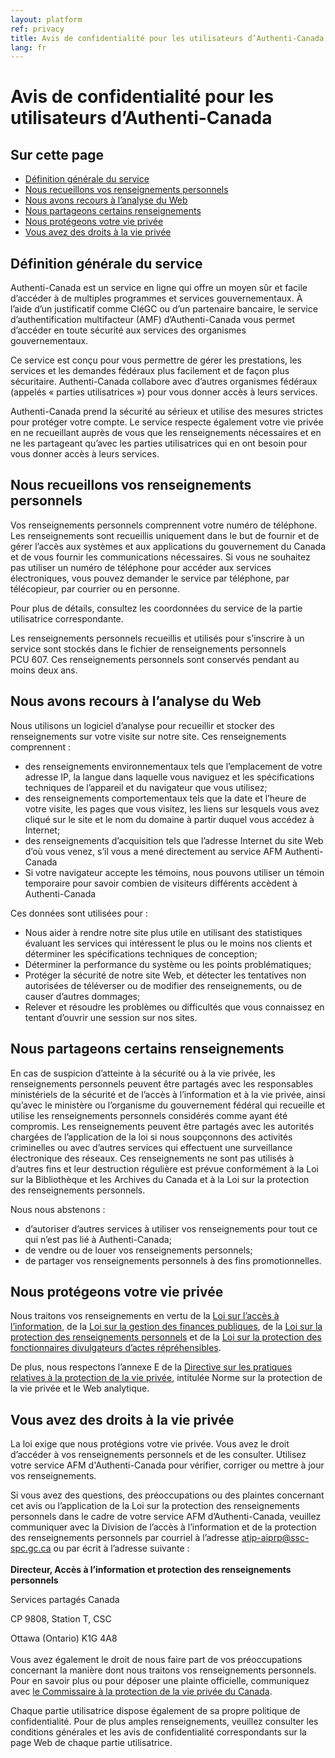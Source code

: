 ```yaml
---
layout: platform
ref: privacy
title: Avis de confidentialité pour les utilisateurs d’Authenti-Canada
lang: fr
---
```


# Avis de confidentialité pour les utilisateurs d’Authenti-Canada

## Sur cette page

<nav title="Sur cette page" aria-label="Sur cette page">
    <ul>
        <li><a href="#définition-générale-du-service">Définition générale du service</a></li>
        <li><a href="#nous-recueillons-vos-renseignements-personnels">Nous recueillons vos renseignements personnels</a></li>
        <li><a href="#nous-avons-recours-à-lanalyse-du-web">Nous avons recours à l’analyse du Web</a></li>
        <li><a href="#nous-partageons-certains-renseignements">Nous partageons certains renseignements</a></li>
        <li><a href="#nous-protégeons-votre-vie-privée">Nous protégeons votre vie privée</a></li>
        <li><a href="#vous-avez-des-droits-à-la-vie-privée">Vous avez des droits à la vie privée</a></li>
    </ul>
</nav>

## Définition générale du service


Authenti-Canada est un service en ligne qui offre un moyen sûr et facile d’accéder à de multiples programmes et services gouvernementaux. À l’aide d’un justificatif comme CléGC ou d’un partenaire bancaire, le service d’authentification multifacteur (AMF) d’Authenti-Canada vous permet d’accéder en toute sécurité aux services des organismes gouvernementaux.

Ce service est conçu pour vous permettre de gérer les prestations, les services et les demandes fédéraux plus facilement et de façon plus sécuritaire. Authenti-Canada collabore avec d’autres organismes fédéraux (appelés « parties utilisatrices ») pour vous donner accès à leurs services.

Authenti-Canada prend la sécurité au sérieux et utilise des mesures strictes pour protéger votre compte. Le service respecte également votre vie privée en ne recueillant auprès de vous que les renseignements nécessaires et en ne les partageant qu’avec les parties utilisatrices qui en ont besoin pour vous donner accès à leurs services.

## Nous recueillons vos renseignements personnels

Vos renseignements personnels comprennent votre numéro de téléphone. Les renseignements sont recueillis uniquement dans le but de fournir et de gérer l’accès aux systèmes et aux applications du gouvernement du Canada et de vous fournir les communications nécessaires. Si vous ne souhaitez pas utiliser un numéro de téléphone pour accéder aux services électroniques, vous pouvez demander le service par téléphone, par télécopieur, par courrier ou en personne. 

Pour plus de détails, consultez les coordonnées du service de la partie utilisatrice correspondante.

Les renseignements personnels recueillis et utilisés pour s’inscrire à un service sont stockés dans le fichier de renseignements personnels PCU 607. Ces renseignements personnels sont conservés pendant au moins deux ans.

## Nous avons recours à l’analyse du Web

Nous utilisons un logiciel d’analyse pour recueillir et stocker des renseignements sur votre visite sur notre site. Ces renseignements comprennent :

- des renseignements environnementaux tels que l’emplacement de votre adresse IP, la langue dans laquelle vous naviguez et les spécifications techniques de l’appareil et du navigateur que vous utilisez;
- des renseignements comportementaux tels que la date et l’heure de votre visite, les pages que vous visitez, les liens sur lesquels vous avez cliqué sur le site et le nom du domaine à partir duquel vous accédez à Internet;
- des renseignements d’acquisition tels que l’adresse Internet du site Web d’où vous venez, s’il vous a mené directement au service AFM Authenti-Canada
- Si votre navigateur accepte les témoins, nous pouvons utiliser un témoin temporaire pour savoir combien de visiteurs différents accèdent à Authenti-Canada

Ces données sont utilisées pour :

- Nous aider à rendre notre site plus utile en utilisant des statistiques évaluant les services qui intéressent le plus ou le moins nos clients et déterminer les spécifications techniques de conception;
- Déterminer la performance du système ou les points problématiques;
- Protéger la sécurité de notre site Web, et détecter les tentatives non autorisées de téléverser ou de modifier des renseignements, ou de causer d’autres dommages;
- Relever et résoudre les problèmes ou difficultés que vous connaissez en tentant d’ouvrir une session sur nos sites.

## Nous partageons certains renseignements

En cas de suspicion d’atteinte à la sécurité ou à la vie privée, les renseignements personnels peuvent être partagés avec les responsables ministériels de la sécurité et de l’accès à l’information et à la vie privée, ainsi qu’avec le ministère ou l’organisme du gouvernement fédéral qui recueille et utilise les renseignements personnels considérés comme ayant été compromis. Les renseignements peuvent être partagés avec les autorités chargées de l’application de la loi si nous soupçonnons des activités criminelles ou avec d’autres services qui effectuent une surveillance électronique des réseaux. Ces renseignements ne sont pas utilisés à d’autres fins et leur destruction régulière est prévue conformément à la Loi sur la Bibliothèque et les Archives du Canada et à la Loi sur la protection des renseignements personnels.   
 
Nous nous abstenons :
- d’autoriser d’autres services à utiliser vos renseignements pour tout ce qui n’est pas lié à Authenti-Canada;
- de vendre ou de louer vos renseignements personnels;
- de partager vos renseignements personnels à des fins promotionnelles.

## Nous protégeons votre vie privée

Nous traitons vos renseignements en vertu de la [Loi sur l’accès à l’information](https://laws-lois.justice.gc.ca/fra/lois/a-1/page-1.html), de la [Loi sur la gestion des finances publiques](https://laws-lois.justice.gc.ca/fra/lois/f-11/), de la [Loi sur la protection des renseignements personnels](https://laws-lois.justice.gc.ca/fra/lois/p-21/index.html) et de la [Loi sur la protection des fonctionnaires divulgateurs d’actes répréhensibles](https://laws-lois.justice.gc.ca/fra/lois/p-31.9/).  

De plus, nous respectons l’annexe E de la [Directive sur les pratiques relatives à la protection de la vie privée](https://www.tbs-sct.canada.ca/pol/doc-fra.aspx?id=18309), intitulée Norme sur la protection de la vie privée et le Web analytique.

## Vous avez des droits à la vie privée

La loi exige que nous protégions votre vie privée. Vous avez le droit d’accéder à vos renseignements personnels et de les consulter. Utilisez votre service AFM d'Authenti-Canada pour vérifier, corriger ou mettre à jour vos renseignements.

Si vous avez des questions, des préoccupations ou des plaintes concernant cet avis ou l’application de la Loi sur la protection des renseignements personnels dans le cadre de votre service AFM d’Authenti-Canada, veuillez communiquer avec la Division de l’accès à l’information et de la protection des renseignements personnels par courriel à l’adresse atip-aiprp@ssc-spc.gc.ca ou par écrit à l’adresse suivante :
<br/>
<br/>
**Directeur, Accès à l’information et protection des renseignements personnels**

Services partagés Canada 

CP 9808, Station T, CSC

Ottawa (Ontario)  K1G 4A8
<br/>
<br/>
Vous avez également le droit de nous faire part de vos préoccupations concernant la manière dont nous traitons vos renseignements personnels. Pour en savoir plus ou pour déposer une plainte officielle, communiquez avec [le Commissaire à la protection de la vie privée du Canada](https://www.priv.gc.ca/fr/pour-les-individus/).

Chaque partie utilisatrice dispose également de sa propre politique de confidentialité. Pour de plus amples renseignements, veuillez consulter les conditions générales et les avis de confidentialité correspondants sur la page Web de chaque partie utilisatrice.


